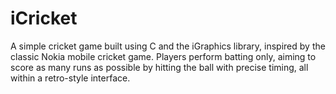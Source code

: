 # iCricket
A simple cricket game built using C and the iGraphics library, inspired by the classic Nokia mobile cricket game. Players perform batting only, aiming to score as many runs as possible by hitting the ball with precise timing, all within a retro-style interface.
